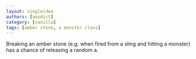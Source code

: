 ```yaml
---
layout: singleidea
authors: [aosdict]
category: [vanilla]
tags: [amber stone, a monster class]
---
```

Breaking an amber stone (e.g. when fired from a sling and hitting a monster) has a chance of releasing a random <span class="nhsym clr-white">a</span>.
